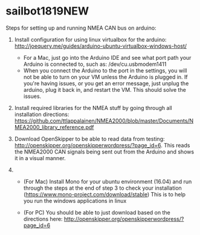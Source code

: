 # sailbot1819NEW

Steps for setting up and running NMEA CAN bus on arduino:

1. Install configuration for using linux virtualbox for the arduino: http://joequery.me/guides/arduino-ubuntu-virtualbox-windows-host/
	- For a Mac, just go into the Arduino IDE and see what port path your Arduino is connected to, such as: 
	     /dev/cu.usbmodem1411
	- When you connect the Arduino to the port in the settings, you will not be able to turn on your VM unless the Arduino is plugged in. If you're having issues, or you get an error message, just unplug the arduino, plug it back in, and restart the VM. This should solve the issues.


2. Install required libraries for the NMEA stuff by going through all installation directions: https://github.com/ttlappalainen/NMEA2000/blob/master/Documents/NMEA2000_library_reference.pdf
   
3. Download OpenSkipper to be able to read data from testing: http://openskipper.org/openskipperwordpress/?page_id=6. This reads the NMEA2000 CAN signals being sent out from the Arduino and shows it in a visual manner.

4.  - (For Mac) Install Mono for your ubuntu environment (16.04) and run through the steps at the end of step 3 to check your installation (https://www.mono-project.com/download/stable) This is to help you run the windows applications in linux

    - (For PC) You should be able to just download based on the directions here: http://openskipper.org/openskipperwordpress/?page_id=6

